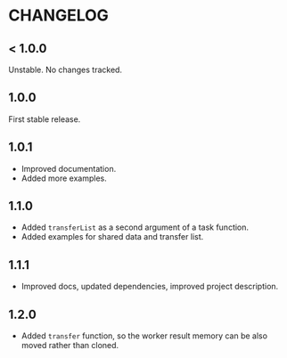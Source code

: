 # CHANGELOG

## < 1.0.0

Unstable. No changes tracked.

## 1.0.0

First stable release.

## 1.0.1

- Improved documentation.
- Added more examples.

## 1.1.0

- Added `transferList` as a second argument of a task function.
- Added examples for shared data and transfer list.

## 1.1.1

- Improved docs, updated dependencies, improved project description.

## 1.2.0

- Added `transfer` function, so the worker result memory can be also moved rather than cloned.
